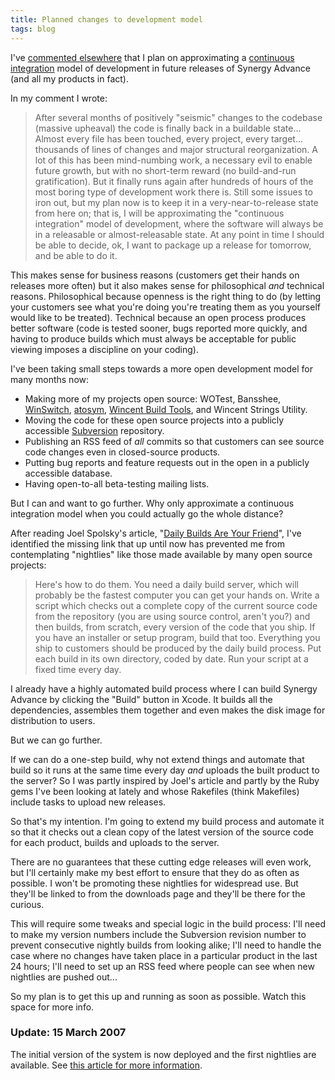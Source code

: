 ```yaml
---
title: Planned changes to development model
tags: blog
---
```


I've [commented elsewhere](http://www.wincent.com/a/support/forums/ubbthreads.php?ubb=showflatΝmber=1008&page=1) that I plan on approximating a [continuous integration](http://www.wincent.com/knowledge-base/continuous%20integration) model of development in future releases of Synergy Advance (and all my products in fact).

In my comment I wrote:

> After several months of positively "seismic" changes to the codebase (massive upheaval) the code is finally back in a buildable state... Almost every file has been touched, every project, every target... thousands of lines of changes and major structural reorganization. A lot of this has been mind-numbing work, a necessary evil to enable future growth, but with no short-term reward (no build-and-run gratification). But it finally runs again after hundreds of hours of the most boring type of development work there is. Still some issues to iron out, but my plan now is to keep it in a very-near-to-release state from here on; that is, I will be approximating the "continuous integration" model of development, where the software will always be in a releasable or almost-releasable state. At any point in time I should be able to decide, ok, I want to package up a release for tomorrow, and be able to do it.

This makes sense for business reasons (customers get their hands on releases more often) but it also makes sense for philosophical _and_ technical reasons. Philosophical because openness is the right thing to do (by letting your customers see what you're doing you're treating them as you yourself would like to be treated). Technical because an open process produces better software (code is tested sooner, bugs reported more quickly, and having to produce builds which must always be acceptable for public viewing imposes a discipline on your coding).

I've been taking small steps towards a more open development model for many months now:

-   Making more of my projects open source: WOTest, Bansshee, [WinSwitch](http://winswitch.wincent.com), [atosym](http://www.wincent.com/a/products/atosym/), [Wincent Build Tools](http://www.wincent.com/a/products/buildtools/), and Wincent Strings Utility.
-   Moving the code for these open source projects into a publicly accessible [Subversion](http://www.wincent.com/knowledge-base/Subversion) repository.
-   Publishing an RSS feed of _all_ commits so that customers can see source code changes even in closed-source products.
-   Putting bug reports and feature requests out in the open in a publicly accessible database.
-   Having open-to-all beta-testing mailing lists.

But I can and want to go further. Why only approximate a continuous integration model when you could actually go the whole distance?

After reading Joel Spolsky's article, "[Daily Builds Are Your Friend](http://www.joelonsoftware.com/articles/fog0000000023.html)", I've identified the missing link that up until now has prevented me from contemplating "nightlies" like those made available by many open source projects:

> Here's how to do them. You need a daily build server, which will probably be the fastest computer you can get your hands on. Write a script which checks out a complete copy of the current source code from the repository (you are using source control, aren't you?) and then builds, from scratch, every version of the code that you ship. If you have an installer or setup program, build that too. Everything you ship to customers should be produced by the daily build process. Put each build in its own directory, coded by date. Run your script at a fixed time every day.

I already have a highly automated build process where I can build Synergy Advance by clicking the "Build" button in Xcode. It builds all the dependencies, assembles them together and even makes the disk image for distribution to users.

But we can go further.

If we can do a one-step build, why not extend things and automate that build so it runs at the same time every day _and_ uploads the built product to the server? So I was partly inspired by Joel's article and partly by the Ruby gems I've been looking at lately and whose Rakefiles (think Makefiles) include tasks to upload new releases.

So that's my intention. I'm going to extend my build process and automate it so that it checks out a clean copy of the latest version of the source code for each product, builds and uploads to the server.

There are no guarantees that these cutting edge releases will even work, but I'll certainly make my best effort to ensure that they do as often as possible. I won't be promoting these nightlies for widespread use. But they'll be linked to from the downloads page and they'll be there for the curious.

This will require some tweaks and special logic in the build process: I'll need to make my version numbers include the Subversion revision number to prevent consecutive nightly builds from looking alike; I'll need to handle the case where no changes have taken place in a particular product in the last 24 hours; I'll need to set up an RSS feed where people can see when new nightlies are pushed out...

So my plan is to get this up and running as soon as possible. Watch this space for more info.

### Update: 15 March 2007

The initial version of the system is now deployed and the first nightlies are available. See [this article for more information](http://www.wincent.com/s/nightlies/).
